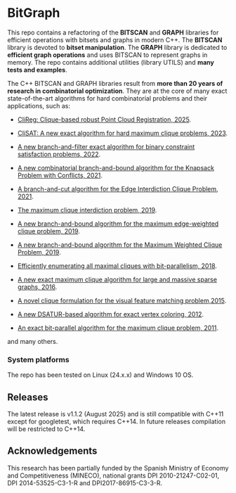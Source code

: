 # BitGraph

This repo contains a refactoring of the **BITSCAN** and **GRAPH** libraries for efficient operations with bitsets and graphs in modern C++. The **BITSCAN** library is devoted to **bitset manipulation**. The **GRAPH** library is dedicated to **efficient graph operations** and uses BITSCAN to represent graphs in memory. The repo contains additional utilities (library UTILS) and **many tests and examples**.

The C++ BITSCAN and GRAPH libraries result from **more than 20 years of research in combinatorial optimization**. They are at the core of many exact state-of-the-art algorithms for hard combinatorial problems and their applications, such as:

*   [CliReg: Clique-based robust Point Cloud Registration, 2025](https://ieeexplore.ieee.org/abstract/document/10892261).
    
*   [CliSAT: A new exact algorithm for hard maximum clique problems, 2023](https://www.sciencedirect.com/science/article/pii/S0377221722008165).
    
*   [A new branch-and-filter exact algorithm for binary constraint satisfaction problems, 2022](https://www.sciencedirect.com/science/article/pii/S0377221722008165).
    
*   [A new combinatorial branch-and-bound algorithm for the Knapsack Problem with Conflicts, 2021](https://www.sciencedirect.com/science/article/pii/S0377221720306342).
    
*   [A branch-and-cut algorithm for the Edge Interdiction Clique Problem, 2021](https://www.sciencedirect.com/science/article/pii/S0377221721000606).
    
*   [The maximum clique interdiction problem, 2019](https://www.sciencedirect.com/science/article/pii/S0377221719301572).
    
*   [A new branch-and-bound algorithm for the maximum edge-weighted clique problem, 2019](https://www.sciencedirect.com/science/article/pii/S0377221719303054).
    
*   [A new branch-and-bound algorithm for the Maximum Weighted Clique Problem, 2019](https://www.sciencedirect.com/science/article/pii/S0305054819301303?casa_token=G7GLiCVG0xsAAAAA:pEzTarl2ldBHgkG7PSp9s4Mg-idPrMXgaBkD22mTy9Xn20YrBd7rEPA7Xuoiljq6aekFwrlEeQ).
    
*   [Efficiently enumerating all maximal cliques with bit-parallelism, 2018](https://www.sciencedirect.com/science/article/pii/S0305054817302988?casa_token=OqTK-OLIIhgAAAAA:aL1pUr8qPNJeYqPqJn6xLiWeEcsBQxeaPL7Sev3MJa3Dk0Mm_ZxjXxVd9XDKkqL8RsUMIxjK6A).
    
*   [A new exact maximum clique algorithm for large and massive sparse graphs, 2016](https://www.sciencedirect.com/science/article/pii/S0305054815001884).
    
*   [A novel clique formulation for the visual feature matching problem,2015](https://link.springer.com/article/10.1007/s10489-015-0646-1).
    
*   [A new DSATUR-based algorithm for exact vertex coloring, 2012](https://www.sciencedirect.com/science/article/pii/S0305054811002966?casa_token=5udkYhvrMEsAAAAA:ygKzz7_FVTd832UxriFawzx1E26R6g6vWGb-Nx5gUMHZpOofl4GnZURf0pEMMMs6JEkBPilZqA).
    
*   [An exact bit-parallel algorithm for the maximum clique problem, 2011](https://www.sciencedirect.com/science/article/pii/S0305054810001504?casa_token=ss__gBPlWVIAAAAA:-slFv5Gkx-DGHDovu8oguVEqO-eP9dl8xQtQjuUKP8VoOmANOVMh4DoJi6Jj_kkC5xmQ-fIJNg).
    

and many others.

### System platforms

The repo has been tested on Linux (24.x.x) and Windows 10 OS.

## Releases 
The latest release is v1.1.2 (August 2025) and is still compatible with C++11 except for googletest, which requires C++14. In future releases compilation will be restricted to C++14.

## Acknowledgements

This research has been partially funded by the Spanish Ministry of Economy and Competitiveness (MINECO), national grants DPI 2010-21247-C02-01, DPI 2014-53525-C3-1-R and DPI2017-86915-C3-3-R.

